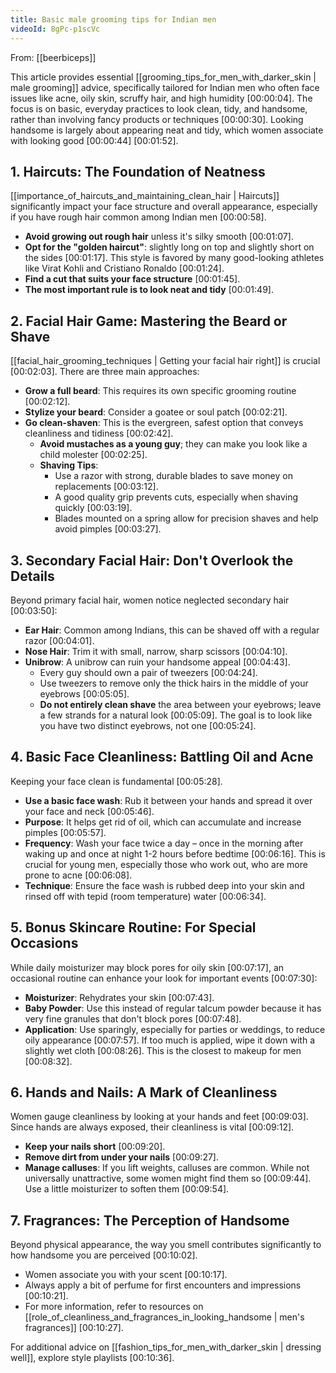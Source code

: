 ```yaml
---
title: Basic male grooming tips for Indian men
videoId: 8gPc-p1scVc
---
```


From: [[beerbiceps]] <br/> 

This article provides essential [[grooming_tips_for_men_with_darker_skin | male grooming]] advice, specifically tailored for Indian men who often face issues like acne, oily skin, scruffy hair, and high humidity <a class="yt-timestamp" data-t="00:00:04">[00:00:04]</a>. The focus is on basic, everyday practices to look clean, tidy, and handsome, rather than involving fancy products or techniques <a class="yt-timestamp" data-t="00:00:30">[00:00:30]</a>. Looking handsome is largely about appearing neat and tidy, which women associate with looking good <a class="yt-timestamp" data-t="00:00:44">[00:00:44]</a> <a class="yt-timestamp" data-t="00:01:52">[00:01:52]</a>.

## 1. Haircuts: The Foundation of Neatness

[[importance_of_haircuts_and_maintaining_clean_hair | Haircuts]] significantly impact your face structure and overall appearance, especially if you have rough hair common among Indian men <a class="yt-timestamp" data-t="00:00:58">[00:00:58]</a>.
*   **Avoid growing out rough hair** unless it's silky smooth <a class="yt-timestamp" data-t="00:01:07">[00:01:07]</a>.
*   **Opt for the "golden haircut"**: slightly long on top and slightly short on the sides <a class="yt-timestamp" data-t="00:01:17">[00:01:17]</a>. This style is favored by many good-looking athletes like Virat Kohli and Cristiano Ronaldo <a class="yt-timestamp" data-t="00:01:24">[00:01:24]</a>.
*   **Find a cut that suits your face structure** <a class="yt-timestamp" data-t="00:01:45">[00:01:45]</a>.
*   **The most important rule is to look neat and tidy** <a class="yt-timestamp" data-t="00:01:49">[00:01:49]</a>.

## 2. Facial Hair Game: Mastering the Beard or Shave

[[facial_hair_grooming_techniques | Getting your facial hair right]] is crucial <a class="yt-timestamp" data-t="00:02:03">[00:02:03]</a>. There are three main approaches:
*   **Grow a full beard**: This requires its own specific grooming routine <a class="yt-timestamp" data-t="00:02:12">[00:02:12]</a>.
*   **Stylize your beard**: Consider a goatee or soul patch <a class="yt-timestamp" data-t="00:02:21">[00:02:21]</a>.
*   **Go clean-shaven**: This is the evergreen, safest option that conveys cleanliness and tidiness <a class="yt-timestamp" data-t="00:02:42">[00:02:42]</a>.
    *   **Avoid mustaches as a young guy**; they can make you look like a child molester <a class="yt-timestamp" data-t="00:02:25">[00:02:25]</a>.
    *   **Shaving Tips**:
        *   Use a razor with strong, durable blades to save money on replacements <a class="yt-timestamp" data-t="00:03:12">[00:03:12]</a>.
        *   A good quality grip prevents cuts, especially when shaving quickly <a class="yt-timestamp" data-t="00:03:19">[00:03:19]</a>.
        *   Blades mounted on a spring allow for precision shaves and help avoid pimples <a class="yt-timestamp" data-t="00:03:27">[00:03:27]</a>.

## 3. Secondary Facial Hair: Don't Overlook the Details

Beyond primary facial hair, women notice neglected secondary hair <a class="yt-timestamp" data-t="00:03:50">[00:03:50]</a>:
*   **Ear Hair**: Common among Indians, this can be shaved off with a regular razor <a class="yt-timestamp" data-t="00:04:01">[00:04:01]</a>.
*   **Nose Hair**: Trim it with small, narrow, sharp scissors <a class="yt-timestamp" data-t="00:04:10">[00:04:10]</a>.
*   **Unibrow**: A unibrow can ruin your handsome appeal <a class="yt-timestamp" data-t="00:04:43">[00:04:43]</a>.
    *   Every guy should own a pair of tweezers <a class="yt-timestamp" data-t="00:04:24">[00:04:24]</a>.
    *   Use tweezers to remove only the thick hairs in the middle of your eyebrows <a class="yt-timestamp" data-t="00:05:05">[00:05:05]</a>.
    *   **Do not entirely clean shave** the area between your eyebrows; leave a few strands for a natural look <a class="yt-timestamp" data-t="00:05:09">[00:05:09]</a>. The goal is to look like you have two distinct eyebrows, not one <a class="yt-timestamp" data-t="00:05:24">[00:05:24]</a>.

## 4. Basic Face Cleanliness: Battling Oil and Acne

Keeping your face clean is fundamental <a class="yt-timestamp" data-t="00:05:28">[00:05:28]</a>.
*   **Use a basic face wash**: Rub it between your hands and spread it over your face and neck <a class="yt-timestamp" data-t="00:05:46">[00:05:46]</a>.
*   **Purpose**: It helps get rid of oil, which can accumulate and increase pimples <a class="yt-timestamp" data-t="00:05:57">[00:05:57]</a>.
*   **Frequency**: Wash your face twice a day – once in the morning after waking up and once at night 1-2 hours before bedtime <a class="yt-timestamp" data-t="00:06:16">[00:06:16]</a>. This is crucial for young men, especially those who work out, who are more prone to acne <a class="yt-timestamp" data-t="00:06:08">[00:06:08]</a>.
*   **Technique**: Ensure the face wash is rubbed deep into your skin and rinsed off with tepid (room temperature) water <a class="yt-timestamp" data-t="00:06:34">[00:06:34]</a>.

## 5. Bonus Skincare Routine: For Special Occasions

While daily moisturizer may block pores for oily skin <a class="yt-timestamp" data-t="00:07:17">[00:07:17]</a>, an occasional routine can enhance your look for important events <a class="yt-timestamp" data-t="00:07:30">[00:07:30]</a>:
*   **Moisturizer**: Rehydrates your skin <a class="yt-timestamp" data-t="00:07:43">[00:07:43]</a>.
*   **Baby Powder**: Use this instead of regular talcum powder because it has very fine granules that don't block pores <a class="yt-timestamp" data-t="00:07:48">[00:07:48]</a>.
*   **Application**: Use sparingly, especially for parties or weddings, to reduce oily appearance <a class="yt-timestamp" data-t="00:07:57">[00:07:57]</a>. If too much is applied, wipe it down with a slightly wet cloth <a class="yt-timestamp" data-t="00:08:26">[00:08:26]</a>. This is the closest to makeup for men <a class="yt-timestamp" data-t="00:08:32">[00:08:32]</a>.

## 6. Hands and Nails: A Mark of Cleanliness

Women gauge cleanliness by looking at your hands and feet <a class="yt-timestamp" data-t="00:09:03">[00:09:03]</a>. Since hands are always exposed, their cleanliness is vital <a class="yt-timestamp" data-t="00:09:12">[00:09:12]</a>.
*   **Keep your nails short** <a class="yt-timestamp" data-t="00:09:20">[00:09:20]</a>.
*   **Remove dirt from under your nails** <a class="yt-timestamp" data-t="00:09:27">[00:09:27]</a>.
*   **Manage calluses**: If you lift weights, calluses are common. While not universally unattractive, some women might find them so <a class="yt-timestamp" data-t="00:09:44">[00:09:44]</a>. Use a little moisturizer to soften them <a class="yt-timestamp" data-t="00:09:54">[00:09:54]</a>.

## 7. Fragrances: The Perception of Handsome

Beyond physical appearance, the way you smell contributes significantly to how handsome you are perceived <a class="yt-timestamp" data-t="00:10:02">[00:10:02]</a>.
*   Women associate you with your scent <a class="yt-timestamp" data-t="00:10:17">[00:10:17]</a>.
*   Always apply a bit of perfume for first encounters and impressions <a class="yt-timestamp" data-t="00:10:21">[00:10:21]</a>.
*   For more information, refer to resources on [[role_of_cleanliness_and_fragrances_in_looking_handsome | men's fragrances]] <a class="yt-timestamp" data-t="00:10:27">[00:10:27]</a>.

For additional advice on [[fashion_tips_for_men_with_darker_skin | dressing well]], explore style playlists <a class="yt-timestamp" data-t="00:10:36">[00:10:36]</a>.